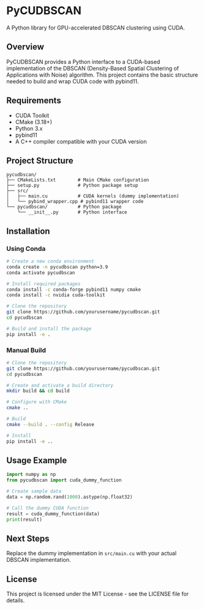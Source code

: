 # PyCUDBSCAN

A Python library for GPU-accelerated DBSCAN clustering using CUDA.

## Overview

PyCUDBSCAN provides a Python interface to a CUDA-based implementation of the DBSCAN (Density-Based Spatial Clustering of Applications with Noise) algorithm. This project contains the basic structure needed to build and wrap CUDA code with pybind11.

## Requirements

- CUDA Toolkit
- CMake (3.18+)
- Python 3.x
- pybind11
- A C++ compiler compatible with your CUDA version

## Project Structure

```
pycudbscan/
├── CMakeLists.txt        # Main CMake configuration
├── setup.py              # Python package setup
├── src/
│   ├── main.cu           # CUDA kernels (dummy implementation)
│   └── pybind_wrapper.cpp # pybind11 wrapper code
└── pycudbscan/           # Python package
    └── __init__.py       # Python interface
```

## Installation

### Using Conda

```bash
# Create a new conda environment
conda create -n pycudbscan python=3.9
conda activate pycudbscan

# Install required packages
conda install -c conda-forge pybind11 numpy cmake
conda install -c nvidia cuda-toolkit

# Clone the repository
git clone https://github.com/yourusername/pycudbscan.git
cd pycudbscan

# Build and install the package
pip install -e .
```

### Manual Build

```bash
# Clone the repository
git clone https://github.com/yourusername/pycudbscan.git
cd pycudbscan

# Create and activate a build directory
mkdir build && cd build

# Configure with CMake
cmake ..

# Build
cmake --build . --config Release

# Install
pip install -e ..
```

## Usage Example

```python
import numpy as np
from pycudbscan import cuda_dummy_function

# Create sample data
data = np.random.rand(1000).astype(np.float32)

# Call the dummy CUDA function
result = cuda_dummy_function(data)
print(result)
```

## Next Steps

Replace the dummy implementation in `src/main.cu` with your actual DBSCAN implementation.

## License

This project is licensed under the MIT License - see the LICENSE file for details.